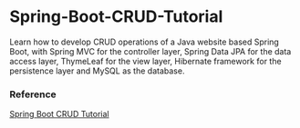 # Spring-Boot-CRUD-Tutorial
Learn how to develop CRUD operations of a Java website based Spring Boot, with Spring MVC for the controller layer, Spring Data JPA for the data access layer, ThymeLeaf for the view layer, Hibernate framework for the persistence layer and MySQL as the database.

### Reference
[Spring Boot CRUD Tutorial](https://www.youtube.com/watch?v=QloyS2dt9T4&feature=youtu.be)
